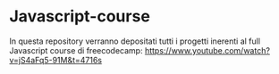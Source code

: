 # Javascript-course

In questa repository verranno depositati tutti i progetti inerenti al full Javascript course di freecodecamp: https://www.youtube.com/watch?v=jS4aFq5-91M&t=4716s
